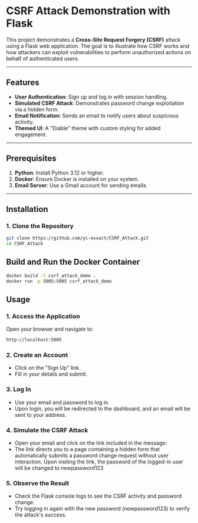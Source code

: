# CSRF Attack Demonstration with Flask

This project demonstrates a **Cross-Site Request Forgery (CSRF)** attack using a Flask web application. The goal is to illustrate how CSRF works and how attackers can exploit vulnerabilities to perform unauthorized actions on behalf of authenticated users.

---

## Features

- **User Authentication**: Sign up and log in with session handling.
- **Simulated CSRF Attack**: Demonstrates password change exploitation via a hidden form.
- **Email Notification**: Sends an email to notify users about suspicious activity.
- **Themed UI**: A "Diable" theme with custom styling for added engagement.

---

## Prerequisites

1. **Python**: Install Python 3.12 or higher.
2. **Docker**: Ensure Docker is installed on your system.
3. **Email Server**: Use a Gmail account for sending emails.

---


## Installation

### 1. Clone the Repository
```bash
git clone https://github.com/yc-exxact/CSRF_Attack.git
cd CSRF_Attack
```

## Build and Run the Docker Container
```bash
docker build -t csrf_attack_demo .
docker run -p 5005:5005 csrf_attack_demo
```

## Usage

### 1. Access the Application

Open your browser and navigate to:
```bash
http://localhost:5005

```

### 2. Create an Account
 - Click on the "Sign Up" link.
 - Fill in your details and submit.

### 3. Log In
 - Use your email and password to log in.
 - Upon login, you will be redirected to the dashboard, and an email will be sent to your address.

### 4. Simulate the CSRF Attack
 - Open your email and click on the link included in the message:
 - The link directs you to a page containing a hidden form that automatically submits a password change request without user interaction. Upon visiting the link, the password of the logged-in user will be changed to newpassword123

### 5. Observe the Result
 - Check the Flask console logs to see the CSRF activity and password change.
 - Try logging in again with the new password (newpassword123) to verify the attack's success.
